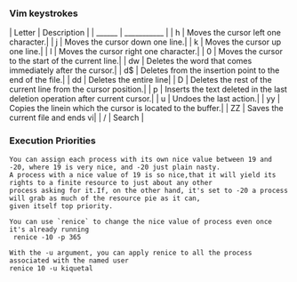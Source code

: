 ### Vim keystrokes

  | Letter | Description |
  | ______ | ___________ |
  | h | Moves the cursor left one character.|
  | j | Moves the cursor down one line.|
  | k | Moves the cursor up one line.|
  | l | Moves the cursor right one character.|
  | 0 | Moves the cursor to the start of the current line.|
  | dw | Deletes the word that comes immediately after the cursor.|
  | d$ | Deletes from the insertion point to the end of the file.|
  | dd | Deletes the entire line|
  | D | Deletes the rest of the current line from the cursor position.|
  | p | Inserts the text deleted in the last deletion operation after current cursor.|
  | u | Undoes the last action.|
  | yy | Copies the linein which the cursor is located to the buffer.|
  | ZZ | Saves the current file and ends vi|
  | / | Search |
    
### Execution Priorities

    You can assign each process with its own nice value between 19 and -20, where 19 is very nice, and -20 just plain nasty.
    A process with a nice value of 19 is so nice,that it will yield its rights to a finite resource to just about any other 
    process asking for it.If, on the other hand, it's set to -20 a process will grab as much of the resource pie as it can,
    given itself top priority.
    
    You can use `renice` to change the nice value of process even once it's already running
     renice -10 -p 365
     
    With the -u argument, you can apply renice to all the process associated with the named user
    renice 10 -u kiquetal
    
